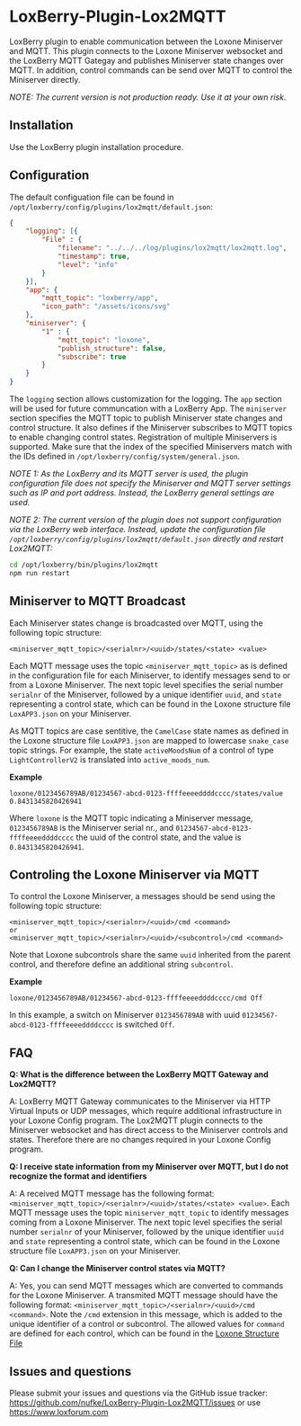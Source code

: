 # LoxBerry-Plugin-Lox2MQTT

LoxBerry plugin to enable communication between the Loxone Miniserver and MQTT. This plugin connects to the Loxone Miniserver websocket and the LoxBerry MQTT Gategay and publishes Miniserver state changes over MQTT. In addition, control commands can be send over MQTT to control the Miniserver directly.

*NOTE: The current version is not production ready. Use it at your own risk.*

## Installation

Use the LoxBerry plugin installation procedure.

## Configuration

The default configuation file can be found in `/opt/loxberry/config/plugins/lox2mqtt/default.json`:

```json
{
    "logging": [{
        "File" : {
            "filename": "../../../log/plugins/lox2mqtt/lox2mqtt.log",
            "timestamp": true,
            "level": "info"
        }
    }],
    "app": {
        "mqtt_topic": "loxberry/app",
        "icon_path": "/assets/icons/svg"
    },
    "miniserver": {
        "1" : {
            "mqtt_topic": "loxone",
            "publish_structure": false,
            "subscribe": true
        }
    }
}
```

The `logging` section allows customization for the logging. The `app` section will be used for future communcation with a LoxBerry App. The `miniserver` section specifies the MQTT topic to publish Miniserver state changes and control structure. It also defines if the Miniserver subscribes to MQTT topics to enable changing control states. Registration of multiple Miniservers is supported. Make sure that the index of the specified Miniservers match with the IDs defined in `/opt/loxberry/config/system/general.json`.

*NOTE 1: As the LoxBerry and its MQTT server is used, the plugin configuration file does not specify the Miniserver and MQTT server settings such as IP and port address. Instead, the LoxBerry general settings are used.*

*NOTE 2: The current version of the plugin does not support configuration via the LoxBerry web interface. Instead, update the configuration file `/opt/loxberry/config/plugins/lox2mqtt/default.json` directly and restart Lox2MQTT:*

```bash
cd /opt/loxberry/bin/plugins/lox2mqtt
npm run restart
```

## Miniserver to MQTT Broadcast

Each Miniserver states change is broadcasted over MQTT, using the following topic structure:

```
<miniserver_mqtt_topic>/<serialnr>/<uuid>/states/<state> <value>
```

Each MQTT message uses the topic `<miniserver_mqtt_topic>` as is defined in the configuration file for each Miniserver, to identify messages send to or from a Loxone Miniserver. The next topic level specifies the serial number `serialnr` of the Miniserver, followed by a unique identifier `uuid`, and `state` representing a control state, which can be found in the Loxone structure file `LoxAPP3.json` on your Miniserver.

As MQTT topics are case sentitive, the `CamelCase` state names as defined in the Loxone structure file `LoxAPP3.json` are mapped to lowercase `snake_case` topic strings. For example, the state `activeMoodsNum` of a control of type `LightControllerV2` is translated into `active_moods_num`.

**Example**

```
loxone/0123456789AB/01234567-abcd-0123-ffffeeeeddddcccc/states/value 0.8431345820426941
```

Where `loxone` is the MQTT topic indicating a Miniserver message, `0123456789AB` is the Miniserver serial nr., and `01234567-abcd-0123-ffffeeeeddddcccc` the uuid of the control state, and the value is `0.8431345820426941`.

## Controling the Loxone Miniserver via MQTT

To control the Loxone Miniserver, a messages should be send using the following topic structure:

```
<miniserver_mqtt_topic>/<serialnr>/<uuid>/cmd <command>
or
<miniserver_mqtt_topic>/<serialnr>/<uuid>/<subcontrol>/cmd <command>
```

Note that Loxone subcontrols share the same `uuid` inherited from the parent control, and therefore define an additional string `subcontrol`.

**Example**

```
loxone/0123456789AB/01234567-abcd-0123-ffffeeeeddddcccc/cmd Off
```

In this example, a switch on Miniserver `0123456789AB` with uuid `01234567-abcd-0123-ffffeeeeddddcccc` is switched `Off`.

## FAQ

**Q: What is the difference between the LoxBerry MQTT Gateway and Lox2MQTT?**

A: LoxBerry MQTT Gateway communicates to the Miniserver via HTTP Virtual Inputs or UDP messages, which require additional infrastructure in your Loxone Config program. The Lox2MQTT plugin connects to the Miniserver websocket and has direct access to the Miniserver controls and states. Therefore there are no changes required in your Loxone Config program.

**Q: I receive state information from my Miniserver over MQTT, but I do not recognize the format and identifiers**

A: A received MQTT message has the following format: `<miniserver_mqtt_topic>/<serialnr>/<uuid>/states/<state> <value>`. Each MQTT message uses the topic `miniserver_mqtt_topic` to identify messages coming from a Loxone Miniserver. The next topic level specifies the serial number `serialnr` of your Miniserver, followed by the unique identifier `uuid` and `state` representing a control state, which can be found in the Loxone structure file `LoxAPP3.json` on your Miniserver.

**Q: Can I change the Miniserver control states via MQTT?**

A: Yes, you can send MQTT messages which are converted to commands for the Loxone Miniserver. A transmited MQTT message should have the following format: `<miniserver_mqtt_topic>/<serialnr>/<uuid>/cmd <command>`. Note the `/cmd` extension in this message, which is added to the unique identifier of a control or subcontrol. The allowed values for `command` are defined for each control, which can be found in the [Loxone Structure File](https://www.loxone.com/dede/wp-content/uploads/sites/2/2022/06/1300_Structure-File.pdf)

## Issues and questions

Please submit your issues and questions via the GitHub issue tracker: https://github.com/nufke/LoxBerry-Plugin-Lox2MQTT/issues or use https://www.loxforum.com
